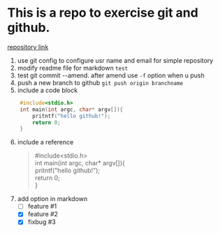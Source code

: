 # This is a repo to exercise git and github.
[repository link](https://github.com/wy4323/github_exercise)

1.  use git config to configure usr name and email for simple repository
2.  modify readme file for markdown `test`
3.  test git commit --amend. after amend use `-f` option when u push
4.  push a new branch to github `git push origin branchname`
5.  include a code block    
```c
    #include<stdio.h>
    int main(int argc, char* argv[]){
        pritntf("hello github!");
        return 0;
    }
```
6. include a reference
    > #include<stdio.h>  
      int main(int argc, char* argv[]){  
         pritntf("hello github!");  
         return 0;  
    }
    >
7. add option in markdown
    - [ ] feature #1
    - [x] feature #2
    - [x] fixbug #3
